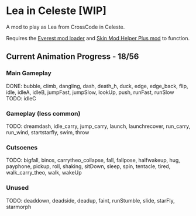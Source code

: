 # Lea in Celeste [WIP]
 A mod to play as Lea from CrossCode in Celeste.
 
 Requires the [Everest mod loader](https://everestapi.github.io/) and [Skin Mod Helper Plus mod](https://gamebanana.com/mods/473796) to function.
 
## Current Animation Progress - 18/56
### Main Gameplay
 DONE: bubble, climb, dangling, dash, death_h, duck, edge, edge_back, flip, idle, idleA, idleB, jumpFast, jumpSlow, lookUp, push, runFast, runSlow
 TODO: idleC

### Gameplay (less common)
 TODO: dreamdash, idle_carry, jump_carry, launch, launchrecover, run_carry, run_wind, startstarfly, swim, throw
 
### Cutscenes
 TODO: bigfall, binos, carrytheo_collapse, fall, fallpose, halfwakeup, hug, payphone, pickup, roll, shaking, sitDown, sleep, spin, tentacle, tired, walk_carry_theo, walk, wakeUp
 
### Unused
 TODO: deaddown, deadside, deadup, faint, runStumble, slide, starFly, starmorph
